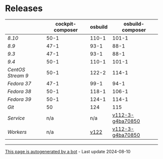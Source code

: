 # Releases
|       | cockpit-composer    | osbuild    | osbuild-composer    |
|-------|---------------------|------------|---------------------|
*8.10* | 50-1 | 110-1 | 101-1
*8.9* | 47-1 | 93-1 | 88-1
*9.3* | 47-1 | 93-1 | 88-1
*9.4* | 50-1 | 110-1 | 101-1
*CentOS Stream 9* | 50-1 | 122-2 | 114-1
*Fedora 37* | 47-1 | 99-1 | 94-1
*Fedora 38* | 50-1 | 118-1 | 106-1
*Fedora 39* | 50-1 | 124-1 | 114-1
*Git* | 50 | 124 | 115
*Service* | n/a | n/a | [v112-3-g4ba70850](https://github.com/osbuild/osbuild-composer/compare/v112-3-g4ba70850...main)
*Workers* | n/a | [v122](https://github.com/osbuild/osbuild/compare/v122...main) | [v112-3-g4ba70850](https://github.com/osbuild/osbuild-composer/compare/v112-3-g4ba70850...main)

---

[This page is autogenerated by a bot](https://gitlab.cee.redhat.com/osbuild/guides-bot/-/blob/main/release_overview.py) - Last update 2024-08-10